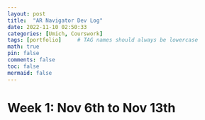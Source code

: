 ```yaml
---
layout: post
title:  "AR Navigator Dev Log"
date: 2022-11-10 02:50:33
categories: [Umich, Courswork]
tags: [portfolio]     # TAG names should always be lowercase
math: true
pin: false
comments: false
toc: false
mermaid: false
---
```


# Week 1: Nov 6th to Nov 13th


